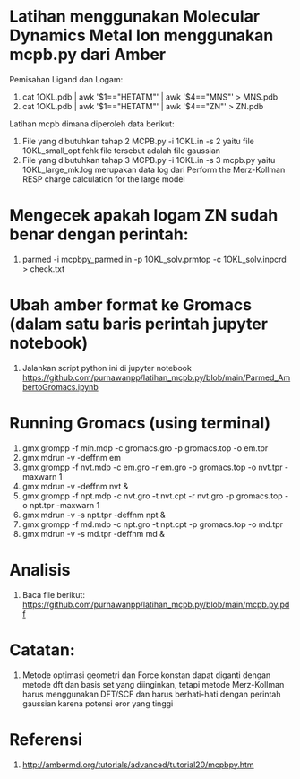 # Latihan menggunakan Molecular Dynamics Metal Ion menggunakan mcpb.py dari Amber #
Pemisahan Ligand dan Logam:
1. cat 1OKL.pdb | awk '$1=="HETATM"' | awk '$4=="MNS"' > MNS.pdb
2. cat 1OKL.pdb | awk '$1=="HETATM"' | awk '$4=="ZN"' > ZN.pdb

Latihan mcpb dimana diperoleh data berikut: 
1. File yang dibutuhkan tahap 2 MCPB.py -i 1OKL.in -s 2 yaitu file 1OKL_small_opt.fchk file tersebut adalah file gaussian
2. File yang dibutuhkan tahap 3 MCPB.py -i 1OKL.in -s 3 mcpb.py yaitu 1OKL_large_mk.log merupakan data log dari Perform the Merz-Kollman RESP charge calculation for the large model

# Mengecek apakah logam ZN sudah benar dengan perintah:
1. parmed -i mcpbpy_parmed.in -p 1OKL_solv.prmtop -c 1OKL_solv.inpcrd > check.txt

# Ubah amber format ke Gromacs (dalam satu baris perintah jupyter notebook)
1. Jalankan script python ini di jupyter notebook https://github.com/purnawanpp/latihan_mcpb.py/blob/main/Parmed_AmbertoGromacs.ipynb

# Running Gromacs (using terminal)
1. gmx grompp -f min.mdp -c gromacs.gro -p gromacs.top -o em.tpr
2. gmx mdrun -v -deffnm em
3. gmx grompp -f nvt.mdp -c em.gro -r em.gro -p gromacs.top -o nvt.tpr -maxwarn 1
4. gmx mdrun -v -deffnm nvt &
5. gmx grompp -f npt.mdp -c nvt.gro -t nvt.cpt -r nvt.gro -p gromacs.top -o npt.tpr -maxwarn 1
6. gmx mdrun -v -s npt.tpr -deffnm npt &
7. gmx grompp -f md.mdp -c npt.gro -t npt.cpt -p gromacs.top -o md.tpr
8. gmx mdrun -v -s md.tpr -deffnm md &

# Analisis
1. Baca file berikut: https://github.com/purnawanpp/latihan_mcpb.py/blob/main/mcpb.py.pdf


# Catatan:
1. Metode optimasi geometri dan Force konstan dapat diganti dengan metode dft dan basis set yang diinginkan, tetapi metode Merz-Kollman harus menggunakan DFT/SCF dan harus berhati-hati dengan perintah gaussian karena potensi eror yang tinggi

# Referensi
1. http://ambermd.org/tutorials/advanced/tutorial20/mcpbpy.htm
